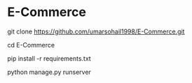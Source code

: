# E-Commerce

git clone https://github.com/umarsohail1998/E-Commerce.git

cd E-Commerce

pip install -r requirements.txt

python manage.py runserver
